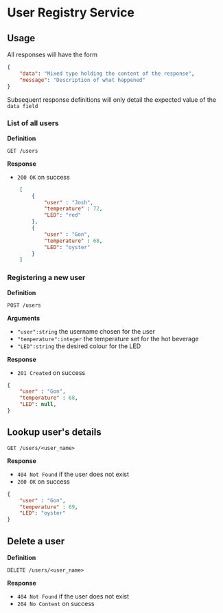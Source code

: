 # User Registry Service

## Usage

All responses will have the form

```json
{
    "data": "Mixed type holding the content of the response",
    "message": "Description of what happened"
}
```

Subsequent response definitions will only detail the expected value of the `data field`

### List of all users

**Definition**

`GET /users`

**Response**
- `200 OK` on success

```json
    [
        {
            "user" : "Josh",
            "temperature" : 72,
            "LED": "red"
        },
        {
            "user" : "Gon",
            "temperature" : 68,
            "LED": "oyster"
        }
    ]
```

### Registering a new user

**Definition**

`POST /users`

**Arguments**

- `"user":string` the username chosen for the user
- `"temperature":integer` the temperature set for the hot beverage
- `"LED":string` the desired colour for the LED

**Response**

- `201 Created` on success

```json
{
    "user" : "Gon",
    "temperature" : 68,
    "LED": null,
}
```

## Lookup user's details

`GET /users/<user_name>`

**Response**

- `404 Not Found` if the user does not exist
- `200 OK` on success

```json
{
    "user" : "Gon",
    "temperature" : 69,
    "LED": "oyster"
}
```

## Delete a user

**Definition**

`DELETE /users/<user_name>`

**Response**

- `404 Not Found` if the user does not exist
- `204 No Content` on success


